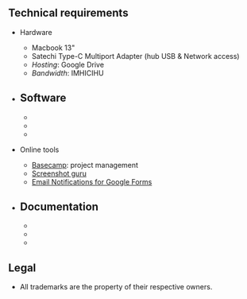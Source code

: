 ## Technical requirements ##

* Hardware
	- Macbook 13"
  - Satechi Type-C Multiport Adapter (hub USB & Network access)
  - _Hosting_: Google Drive
  - _Bandwidth_: IMHICIHU
* Software
     - 
     - 
     - 
     - 
* Online tools
  - [Basecamp](https://basecamp.com/): project management
  - [Screenshot guru](https://screenshot.guru/)
  - [Email Notifications for Google Forms](https://workspace.google.com/marketplace/app/email_notifications_for_google_forms/984866591130)
     
* Documentation
     - 
     - 
     - 
     - 
     
## Legal ##

* All trademarks are the property of their respective owners.
